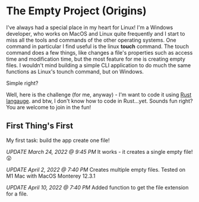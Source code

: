 # The Empty Project (Origins)
I've always had a special place in my heart for Linux!  I'm a Windows developer, who works on MacOS and Linux quite frequently and 
I start to miss all the tools and commands of the other operating systems.  One command in particular I find useful is the linux **touch** command.
The touch command does a few things, like changes a file's properties such as access time and modification time, but the most feature for me is creating empty files. 
I wouldn't mind building a simple CLI application to do much the same functions as Linux's tounch command, but on Windows.

Simple right?

Well, here is the challenge (for me, anyway) - I'm want to code it using [Rust langauge](https://www.rust-lang.org/). 
and btw, I don't know how to code in Rust...yet.  Sounds fun right?  You are welcome to join in the fun!

## First Thing's First
My first task: build the app create one file!

_UPDATE March 24, 2022 @ 9:45 PM_
It works - it creates a single empty file!  😲

_UPDATE April 2, 2022 @ 7:40 PM_
Creates multiple empty files. Tested on M1 Mac with MacOS Monterey 12.3.1

_UPDATE April 10, 2022 @ 7:40 PM_
Added function to get the file extension for a file.
